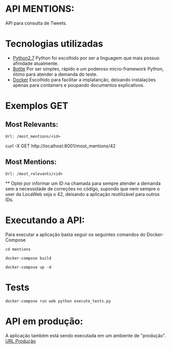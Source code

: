 # API MENTIONS:
API para consulta de Tweets.

  
# Tecnologias utilizadas

- [Python2.7](https://www.python.org)
Python foi escolhido por ser a linguagem que mais possuo afinidade atualmente.
- [Bottle](https://bottlepy.org/docs/dev/)
Por ser simples, rápido e um poderoso micro-framework Python, ótimo para atender a demanda do teste.
- [Docker](https://www.docker.com/)
Escolhido para facilitar a implatanção, deixando instalações apenas para containers e poupando documentos explicativos.


# Exemplos GET

## Most Relevants:
```
Url: /most_mentions/<id>
```
curl -X GET http://localhost:8001/most_mentions/42

## Most Mentions:
```
Url: /most_relevants/<id>
```
** Optei por informar um ID na chamada para sempre atender a demanda sem a necessidade de correções no código, supondo que nem sempre o user da LocaWeb seja o 42, deixando a aplicação reutilizável para outros IDs.


# Executando a API:
Para executar a aplicação basta seguir os seguintes comandos do Docker-Compose

```
cd mentions
```
```
docker-compose build
```
```
docker-compose up -d
```

# Tests
```
docker-compose run web python execute_tests.py
```

# API em produção:
A aplicação também está sendo executada em um ambiente de "produção".
<a href="http://198.199.65.250:8001/most_mentions/42">URL Produção</a>
